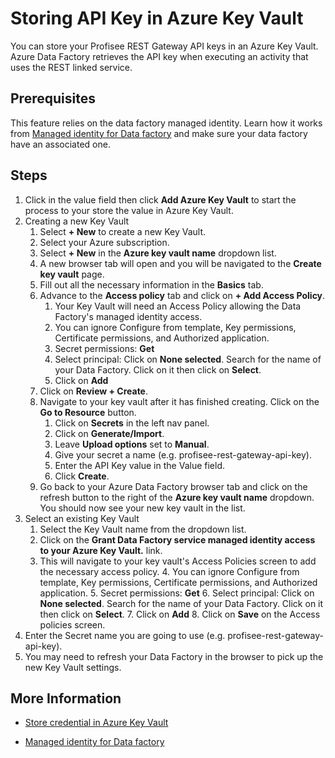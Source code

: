 Storing API Key in Azure Key Vault
=========================================

You can store your Profisee REST Gateway API keys in an Azure Key Vault. Azure Data Factory retrieves the API key when executing an activity that uses the REST linked service.

Prerequisites
-------------
This feature relies on the data factory managed identity. Learn how it works from [Managed identity for Data factory](https://docs.microsoft.com/en-us/azure/data-factory/data-factory-service-identity) and make sure your data factory have an associated one.

Steps
-----
1. Click in the value field then click **Add Azure Key Vault** to start the process to your store the value in Azure Key Vault.  
2. Creating a new Key Vault
   1. Select **+ New** to create a new Key Vault.
   2. Select your Azure subscription.
   3. Select **+ New** in the **Azure key vault name** dropdown list.
   4. A new browser tab will open and you will be navigated to the **Create key vault** page.
   5. Fill out all the necessary information in the **Basics** tab.
   6. Advance to the **Access policy** tab and click on **+ Add Access Policy**.
      1. Your Key Vault will need an Access Policy allowing the Data Factory's managed identity access.
      2. You can ignore Configure from template, Key permissions, Certificate permissions, and Authorized application.
      3. Secret permissions: **Get**
      4. Select principal: Click on **None selected**.  Search for the name of your Data Factory.  Click on it then click on **Select**.
      5. Click on **Add**
   7.  Click on **Review + Create**.
   8. Navigate to your key vault after it has finished creating.  Click on the **Go to Resource** button. 
      1. Click on **Secrets** in the left nav panel.
      2. Click on **Generate/Import**.
      3. Leave **Upload options** set to **Manual**.
      4. Give your secret a name (e.g. profisee-rest-gateway-api-key).
      5. Enter the API Key value in the Value field.
      6. Click **Create**.
   9. Go back to your Azure Data Factory browser tab and click on the refresh button to the right of the **Azure key vault name** dropdown. You should now see your new key vault in the list.
3. Select an existing Key Vault
   1. Select the Key Vault name from the dropdown list.
   2. Click on the **Grant Data Factory service managed identity access to your Azure Key Vault.** link.
   3. This will navigate to your key vault's Access Policies screen to add the necessary access policy.
	  4. You can ignore Configure from template, Key permissions, Certificate permissions, and Authorized application.
	  5. Secret permissions: **Get**
	  6. Select principal: Click on **None selected**.  Search for the name of your Data Factory.  Click on it then click on **Select**.
	  7. Click on **Add**
	  8. Click on **Save** on the Access policies screen.
4. Enter the Secret name you are going to use (e.g. profisee-rest-gateway-api-key).
6. You may need to refresh your Data Factory in the browser to pick up the new Key Vault settings.

More Information
----------------

-   [Store credential in Azure Key Vault](https://docs.microsoft.com/en-us/azure/data-factory/store-credentials-in-key-vault)

-   [Managed identity for Data factory](https://docs.microsoft.com/en-us/azure/data-factory/data-factory-service-identity) 

